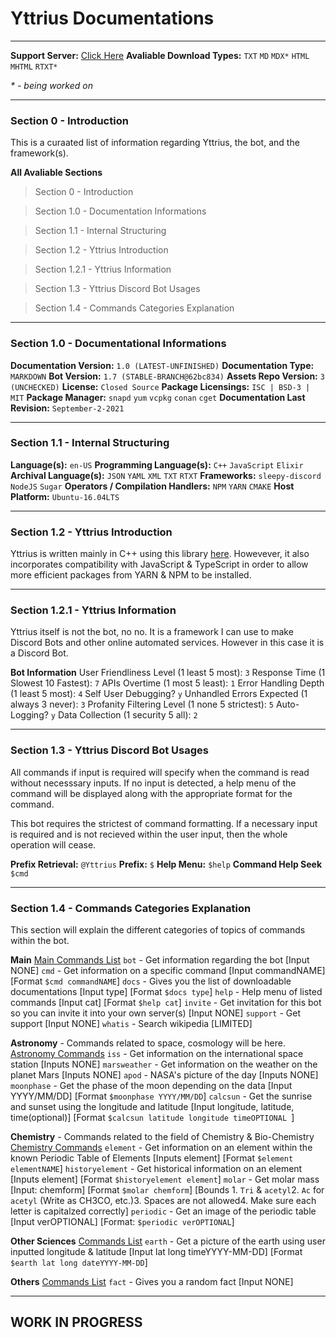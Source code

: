 # Yttrius Documentations
___
**Support Server:** [Click Here](https://discord.gg/PbJQRT9zQ8)
**Avaliable Download Types:** `TXT` `MD` `MDX*` `HTML` `MHTML` `RTXT*`

*\* - being worked on*
___
### Section 0 - Introduction
This is a curaated list of information regarding Yttrius, the bot, and the framework(s).

**All Avaliable Sections**<br>
> Section 0 - Introduction

> Section 1.0 - Documentation Informations

> Section 1.1 - Internal Structuring

> Section 1.2 - Yttrius Introduction

> Section 1.2.1 - Yttrius Information

> Section 1.3 - Yttrius Discord Bot Usages

> Section 1.4 - Commands Categories Explanation
___
### Section 1.0 - Documentational Informations

**Documentation Version:** `1.0 (LATEST-UNFINISHED)`
**Documentation Type:** `MARKDOWN`
**Bot Version:** `1.7 (STABLE-BRANCH@62bc834)`
**Assets Repo Version:** `3 (UNCHECKED)`
**License:** `Closed Source`
**Package Licensings:** `ISC | BSD-3 | MIT`
**Package Manager:** `snapd` `yum` `vcpkg` `conan` `cget`
**Documentation Last Revision:** `September-2-2021`
___
### Section 1.1 - Internal Structuring

**Language(s):** `en-US`
**Programming Language(s):** `C++` `JavaScript` `Elixir`
**Archival Language(s):** `JSON` `YAML` `XML` `TXT` `RTXT`
**Frameworks:** `sleepy-discord` `NodeJS` `Sugar`
**Operators / Compilation Handlers:** `NPM` `YARN` `CMAKE`
**Host Platform:** `Ubuntu-16.04LTS`
___

### Section 1.2 - Yttrius Introduction
Yttrius is written mainly in C++ using this library [here](https://github.com/yourWaifu/sleepy-discord). Howevever, it also incorporates compatibility with JavaScript & TypeScript in order to allow more efficient packages from YARN & NPM to be installed.

___

### Section 1.2.1 - Yttrius Information
Yttrius itself is not the bot, no no. It is a framework I can use to make Discord Bots and other online automated services. However in this case it is a Discord Bot.

**Bot Information**
User Friendliness Level (1 least 5 most): `3`
Response Time (1 Slowest 10 Fastest): `7`
APIs Overtime (1 most 5 least): `1`
Error Handling Depth (1 least 5 most): `4`
Self User Debugging? `y`
Unhandled Errors Expected (1 always 3 never): `3`
Profanity Filtering Level (1 none 5 strictest): `5`
Auto-Logging? `y`
Data Collection (1 security 5 all): `2`
___

### Section 1.3 - Yttrius Discord Bot Usages
All commands if input is required will specify when the command is read without necesssary inputs. If no input is detected, a help menu of the command will be displayed along with the appropriate format for the command.

This bot requires the strictest of command formatting. If a necessary input is required and is not recieved within the user input, then the whole operation will cease. 

**Prefix Retrieval:** `@Yttrius`
**Prefix:** `$`
**Help Menu:** `$help`
**Command Help Seek** `$cmd`
___

### Section 1.4 - Commands Categories Explanation
This section will explain the different categories of topics of commands within the bot.

**Main**
<u>Main Commands List</u>
`bot` - Get information regarding the bot [Input NONE]
`cmd` - Get information on a specific command [Input commandNAME] [Format `$cmd commandNAME`]
`docs` - Gives you the list of downloadable documentations [Input type] [Format `$docs type`]
`help` - Help menu of listed commands [Input cat] [Format `$help cat`]
`invite` - Get invitation for this bot so you can invite it into your own server(s) [Input NONE]
`support` - Get support [Input NONE]
`whatis` - Search wikipedia [LIMITED]

**Astronomy** - Commands related to space, cosmology will be here.
<u>Astronomy Commands</u>
`iss` - Get information on the international space station [Inputs NONE]
`marsweather` - Get information on the weather on the planet Mars [Inputs NONE]
`apod` - NASA's picture of the day [Inputs NONE]
`moonphase` - Get the phase of the moon depending on the data [Input YYYY/MM/DD] [Format `$moonphase YYYY/MM/DD`]
`calcsun` - Get the sunrise and sunset using the longitude and latitude [Input longitude, latitude, time(optional)] [Format `$calcsun latitude longitude timeOPTIONAL `]


**Chemistry** - Commands related to the field of Chemistry & Bio-Chemistry
<u>Chemistry Commands</u>
`element` - Get information on an element within the known Periodic Table of Elements [Inputs element] [Format `$element elementNAME`]
`historyelement` - Get historical information on an element [Inputs element] [Format `$historyelement element`]
`molar` - Get molar mass [Input: chemform] [Format `$molar chemform`] [Bounds 1. `Tri` & `acetyl`2. `Ac` for `acetyl` (Write as CH3CO, etc.)3. Spaces are not allowed4. Make sure each letter is capitalzed correctly]
`periodic` - Get an image of the periodic table [Input verOPTIONAL] [Format: `$periodic verOPTIONAL`]

**Other Sciences**
<u>Commands List</u>
`earth` - Get a picture of the earth using user inputted longitude & latitude [Input lat long timeYYYY-MM-DD] [Format `$earth lat long dateYYYY-MM-DD`]

**Others**
<u>Commands List</u>
`fact` - Gives you a random fact [Input NONE]
___

## WORK IN PROGRESS